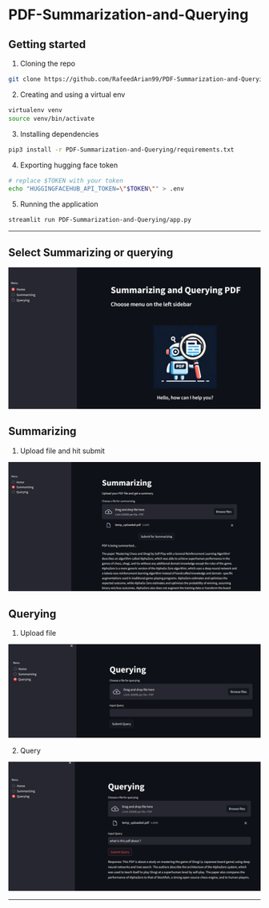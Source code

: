 # PDF-Summarization-and-Querying

## Getting started

1. Cloning the repo
```bash
git clone https://github.com/RafeedArian99/PDF-Summarization-and-Querying.git
```
2. Creating and using a virtual env
```bash
virtualenv venv
source venv/bin/activate
```

3. Installing dependencies
```bash
pip3 install -r PDF-Summarization-and-Querying/requirements.txt
```

4. Exporting hugging face token
```bash
# replace $TOKEN with your token
echo "HUGGINGFACEHUB_API_TOKEN=\"$TOKEN\"" > .env
```

5. Running the application
```bash
streamlit run PDF-Summarization-and-Querying/app.py
```


---
## Select Summarizing or querying

![Main screen](mainscreen.png)

## Summarizing

1. Upload file and hit submit

![Summarizing Screen](summarizingscreen.png)

## Querying

1. Upload file

![Querying upload file](querying1.png)

2. Query

![Talk to the pdf](querying2.png)

---

